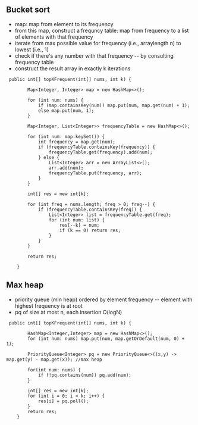## Bucket sort

- map: map from element to its frequency
- from this map, construct a frequncy table: map from frequency to a list of elements with that frequency
- iterate from max possible value for frequency (i.e., arraylength n) to lowest (i.e., 1)
 - check if there's any number with that frequency -- by consulting frequency table
 - construct the result array in exactly k iterations

```
 public int[] topKFrequent(int[] nums, int k) {
        
        Map<Integer, Integer> map = new HashMap<>();
        
        for (int num: nums) {
            if (map.containsKey(num)) map.put(num, map.get(num) + 1);
            else map.put(num, 1);
        }
        
        Map<Integer, List<Integer>> frequencyTable = new HashMap<>();
        
        for (int num: map.keySet()) {
            int frequency = map.get(num);
            if (frequencyTable.containsKey(frequency)) {
                frequencyTable.get(frequency).add(num);
            } else {
                List<Integer> arr = new ArrayList<>();
                arr.add(num);
                frequencyTable.put(frequency, arr);
            }
        }
        
        int[] res = new int[k];
        
        for (int freq = nums.length; freq > 0; freq--) {
            if (frequencyTable.containsKey(freq)) {
                List<Integer> list = frequencyTable.get(freq);
                for (int num: list) {
                    res[--k] = num;
                    if (k == 0) return res;
                }
            }
        }
        
        return res;
            
    }
   ```

## Max heap
- priority queue (min heap) ordered by element frequency -- element with highest frequency is at root
- pq of size at most n, each insertion O(logN)
```
 public int[] topKFrequent(int[] nums, int k) {
        
        HashMap<Integer,Integer> map = new HashMap<>();
        for (int num: nums) map.put(num, map.getOrDefault(num, 0) + 1);
        
        PriorityQueue<Integer> pq = new PriorityQueue<>((x,y) -> map.get(y) - map.get(x)); //max heap
        
        for(int num: nums) {
            if (!pq.contains(num)) pq.add(num);
        }
        
        int[] res = new int[k];
        for (int i = 0; i < k; i++) {
            res[i] = pq.poll();
        }
        return res;
    }
```

